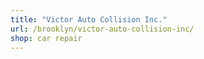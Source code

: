```yaml
---
title: "Victor Auto Collision Inc."
url: /brooklyn/victor-auto-collision-inc/
shop: car repair
---
```

